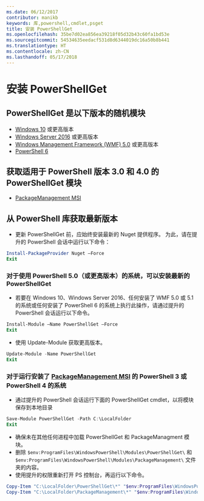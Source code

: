 ```yaml
---
ms.date: 06/12/2017
contributor: manikb
keywords: 库,powershell,cmdlet,psget
title: 安装 PowerShellGet
ms.openlocfilehash: 35be7d02ea856ea39218f05d32b43c60fa1bd53e
ms.sourcegitcommit: 54534635eedacf531d8d6344019dc16a50b8b441
ms.translationtype: HT
ms.contentlocale: zh-CN
ms.lasthandoff: 05/17/2018
---
```

# <a name="installing-powershellget"></a>安装 PowerShellGet

## <a name="powershellget-is-an-in-box-module-in-the-following-releases"></a>PowerShellGet 是以下版本的随机模块

- [Windows 10](https://www.microsoft.com/windows/get-windows-10) 或更高版本
- [Windows Server 2016](https://technet.microsoft.com/windows-server-docs/get-started/windows-server-2016) 或更高版本
- [Windows Management Framework (WMF) 5.0](https://www.microsoft.com/download/details.aspx?id=50395) 或更高版本
- [PowerShell 6](https://github.com/PowerShell/PowerShell/releases)

## <a name="get-powershellget-module-for-powershell-versions-30-and-40"></a>获取适用于 PowerShell 版本 3.0 和 4.0 的 PowerShellGet 模块

- [PackageManagement MSI](http://go.microsoft.com/fwlink/?LinkID=746217&clcid=0x409)

## <a name="get-the-latest-version-from-powershell-gallery"></a>从 PowerShell 库获取最新版本

- 更新 PowerShellGet 前，应始终安装最新的 Nuget 提供程序。 为此，请在提升的 PowerShell 会话中运行以下命令：

```powershell
Install-PackageProvider Nuget –Force
Exit
```

### <a name="for-systems-with-powershell-50-or-newer-you-can-install-the-latest-powershellget"></a>对于使用 PowerShell 5.0（或更高版本）的系统，可以安装最新的 PowerShellGet

- 若要在 Windows 10、Windows Server 2016、任何安装了 WMF 5.0 或 5.1 的系统或任何安装了 PowerShell 6 的系统上执行此操作，请通过提升的 PowerShell 会话运行以下命令。

```powershell
Install-Module –Name PowerShellGet –Force
Exit
```

- 使用 Update-Module 获取更高版本。

```powershell
Update-Module -Name PowerShellGet
Exit
```

### <a name="for-systems-running-powershell-3-or-powershell-4-that-have-installed-the-packagemanagement-msihttpgomicrosoftcomfwlinklinkid746217clcid0x409"></a>对于运行安装了 [PackageManagement MSI](http://go.microsoft.com/fwlink/?LinkID=746217&clcid=0x409) 的 PowerShell 3 或 PowerShell 4 的系统

- 通过提升的 PowerShell 会话运行下面的 PowerShellGet cmdlet，以将模块保存到本地目录

```powershell
Save-Module PowerShellGet -Path C:\LocalFolder
Exit
```

- 确保未在其他任何进程中加载 PowerShellGet 和 PackageManagment 模块。
- 删除 `$env:ProgramFiles\WindowsPowerShell\Modules\PowerShellGet\` 和 `$env:ProgramFiles\WindowsPowerShell\Modules\PackageManagement\` 文件夹的内容。
- 使用提升的权限重新打开 PS 控制台，再运行以下命令。

```powershell
Copy-Item "C:\LocalFolder\PowerShellGet\*" "$env:ProgramFiles\WindowsPowerShell\Modules\PowerShellGet\" -Recurse -Force
Copy-Item "C:\LocalFolder\PackageManagement\*" "$env:ProgramFiles\WindowsPowerShell\Modules\PackageManagement\" -Recurse -Force
```